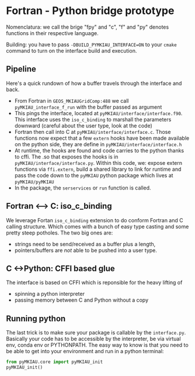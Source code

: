 # Fortran - Python bridge prototype

Nomenclatura: we call the brige "fpy" and "c", "f" and "py" denotes functions in their respective language.

Building: you have to pass `-DBUILD_PYMKIAU_INTERFACE=ON` to your `cmake` command to turn on the interface build and execution.

## Pipeline

Here's a quick rundown of how a buffer travels through the interface and back.
  
- From Fortran in `GEOS_MKIAUGridComp:488` we call `pyMKIAU_interface_f_run` with the buffer passed as argument
- This pings the interface, located at `pyMKIAU/interface/interface.f90`. This interface uses the `iso_c_binding` to marshall the parameters downward (careful about the user type, look at the code)
- Fortran then call into C at `pyMKIAU/interface/interface.c`. Those functions now expect that a few `extern` hooks have been made available on the python side, they are define in `pyMKIAU/interface/interface.h`
- At runtime, the hooks are found and code carries to the python thanks to cffi. The .so that exposes the hooks is in `pyMKIAU/interface/interface.py`. Within this code, we: expose extern functions via `ffi.extern`, build a shared library to link for runtime and pass the code down to the `pyMKIAU` python package which lives at `pyMKIAU/pyMKIAU`
- In the package, the `serservices` or `run` function is called.

## Fortran <--> C: iso_c_binding

We leverage Fortan `iso_c_binding` extension to do conform Fortran and C calling structure. Which comes with a bunch of easy type casting and some pretty steep potholes.
The two big ones are:

- strings need to be send/received as a buffer plus a length,
- pointers/buffers are _not_ able to be pushed into a user type.

## C <->Python: CFFI based glue

The interface is based on CFFI which is reponsible for the heavy lifting of

- spinning a python interpreter
- passing memory between C and Python without a copy

## Running python

The last trick is to make sure your package is callable by the `interface.py`. Basically your code has to be accessible by the interpreter, be via virtual env, conda env or PYTHONPATH.
The easy way to know is that you need to be able to get into your environment and run in a python terminal:

```python
from pyMKIAU.core import pyMKIAU_init
pyMKIAU_init()
```
